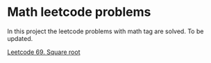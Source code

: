 # Math leetcode problems
In this project the leetcode problems with math tag are solved.
To be updated.

[Leetcode 69. Square root](https://github.com/FarruhShahidi/math-meets-coding/blob/master/sqrt_69lc/sqrt_69lc.cpp)
